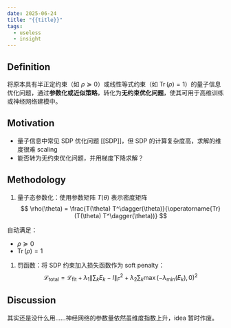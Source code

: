 ```yaml
---
date: 2025-06-24
title: "{{title}}"
tags:
  - useless
  - insight
---
```


## Definition

将原本具有半正定约束（如 $\rho \succeq 0$）或线性等式约束（如 $\operatorname{Tr}(\rho)=1$）的量子信息优化问题，通过**参数化或近似策略**，转化为**无约束优化问题**，使其可用于高维训练或神经网络建模中。

## Motivation

* 量子信息中常见 SDP 优化问题 [[SDP]]，但 SDP 的计算复杂度高，求解的维度很难 scaling
* 能否转为无约束优化问题，并用梯度下降求解？

## Methodology

1. 量子态参数化：使用参数矩阵 $T(\theta)$ 表示密度矩阵
  $$
  \rho(\theta) = \frac{T(\theta) T^\dagger(\theta)}{\operatorname{Tr}(T(\theta) T^\dagger(\theta))}
  $$

自动满足：

- $\rho \succeq 0$
- $\operatorname{Tr}(\rho) = 1$

1. 罚函数：将 SDP 约束加入损失函数作为 soft penalty：
  $$
  \mathcal{L}_{\text{total}} = \mathcal{L}_{\text{fit}} + \lambda_1 \|\sum_k E_k - I\|_F^2 + \lambda_2 \sum_k \max(-\lambda_{\min}(E_k), 0)^2
 $$

## Discussion

其实还是没什么用……神经网络的参数量依然虽维度指数上升，idea 暂时作废。
